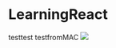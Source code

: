 # LearningReact

testtest
testfromMAC
[![](https://img.shields.io/github/followers/gutpdn?label=gutpdn&style=social)](https://github.com/gutpdn)
